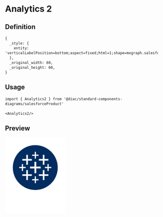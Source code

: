 # Analytics 2

## Definition

```
{
  _style: { 
    entity: 'verticalLabelPosition=bottom;aspect=fixed;html=1;shape=mxgraph.salesforce.analytics2;',
  },
  _original_width: 60,
  _original_height: 60,
}
```

## Usage

```
import { Analytics2 } from '@diac/standard-components-diagrams/salesforceProduct'

<Analytics2/>
```

## Preview

<img src="./analytics-2.png" width="200"/>
